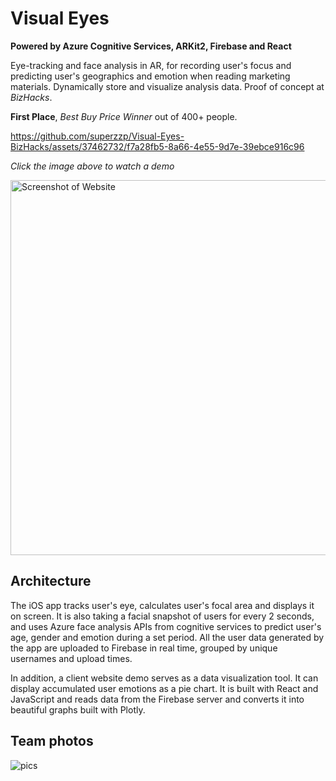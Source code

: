 # Visual Eyes

**Powered by Azure Cognitive Services, ARKit2, Firebase and React**

Eye-tracking and face analysis in AR, for recording user's focus and predicting user's geographics and emotion when reading marketing materials. Dynamically store and visualize analysis data. Proof of concept at _BizHacks_. 

**First Place**, *Best Buy Price Winner* out of 400+ people.

https://github.com/superzzp/Visual-Eyes-BizHacks/assets/37462732/f7a28fb5-8a66-4e55-9d7e-39ebce916c96

*Click the image above to watch a demo*

<img src="VisualEyesWeb/visualeyesweb/src/screenshot.png" width="600" title="Screenshot of Website">

## Architecture

<!--![Architecture](https://github.com/dandua98/MSNewsAR/blob/master/common/images/architecture.jpg)-->
<!---->
<!--*Architecture diagram drawn by [Mai Matsuhisa](https://github.com/MAIMAI728)*-->

The iOS app tracks user's eye, calculates user's focal area and displays it on screen. It is also taking a facial snapshot of users for every 2 seconds, and uses Azure face analysis APIs from
cognitive services to predict user's age, gender and emotion during a set period. All the user data generated by the app are  uploaded to Firebase in real time, grouped by unique usernames and upload times.

In addition, a client website demo serves as a data visualization tool. It can display accumulated user emotions as a pie chart. It is built with React and JavaScript and reads data from the Firebase server and converts it into beautiful graphs built with Plotly.  

## Team photos
![pics](https://github.com/superzzp/Visual-Eyes-BizHacks/assets/37462732/6a285ca1-8b1d-4f41-aba2-0cb56acae071)
